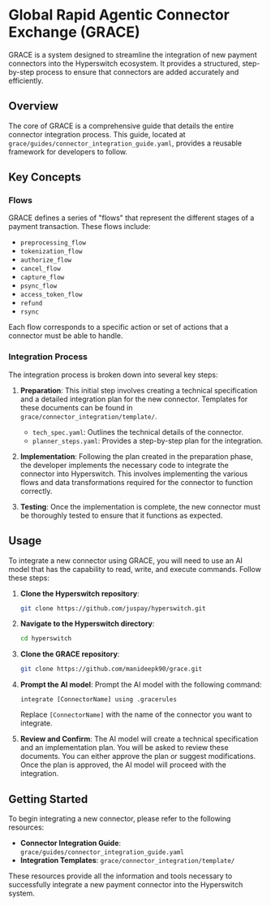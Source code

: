 # Global Rapid Agentic Connector Exchange (GRACE)

GRACE is a system designed to streamline the integration of new payment connectors into the Hyperswitch ecosystem. It provides a structured, step-by-step process to ensure that connectors are added accurately and efficiently.

## Overview

The core of GRACE is a comprehensive guide that details the entire connector integration process. This guide, located at `grace/guides/connector_integration_guide.yaml`, provides a reusable framework for developers to follow.

## Key Concepts

### Flows

GRACE defines a series of "flows" that represent the different stages of a payment transaction. These flows include:

-   `preprocessing_flow`
-   `tokenization_flow`
-   `authorize_flow`
-   `cancel_flow`
-   `capture_flow`
-   `psync_flow`
-   `access_token_flow`
-   `refund`
-   `rsync`

Each flow corresponds to a specific action or set of actions that a connector must be able to handle.

### Integration Process

The integration process is broken down into several key steps:

1.  **Preparation**: This initial step involves creating a technical specification and a detailed integration plan for the new connector. Templates for these documents can be found in `grace/connector_integration/template/`.
    -   `tech_spec.yaml`: Outlines the technical details of the connector.
    -   `planner_steps.yaml`: Provides a step-by-step plan for the integration.

2.  **Implementation**: Following the plan created in the preparation phase, the developer implements the necessary code to integrate the connector into Hyperswitch. This involves implementing the various flows and data transformations required for the connector to function correctly.

3.  **Testing**: Once the implementation is complete, the new connector must be thoroughly tested to ensure that it functions as expected.

## Usage

To integrate a new connector using GRACE, you will need to use an AI model that has the capability to read, write, and execute commands. Follow these steps:

1.  **Clone the Hyperswitch repository**:
    ```bash
    git clone https://github.com/juspay/hyperswitch.git
    ```
2.  **Navigate to the Hyperswitch directory**:
    ```bash
    cd hyperswitch
    ```
3.  **Clone the GRACE repository**:
    ```bash
    git clone https://github.com/manideepk90/grace.git
    ```
4.  **Prompt the AI model**:
    Prompt the AI model with the following command:
    ```
    integrate [ConnectorName] using .gracerules
    ```
    Replace `[ConnectorName]` with the name of the connector you want to integrate.

5.  **Review and Confirm**:
    The AI model will create a technical specification and an implementation plan. You will be asked to review these documents. You can either approve the plan or suggest modifications. Once the plan is approved, the AI model will proceed with the integration.


## Getting Started

To begin integrating a new connector, please refer to the following resources:

-   **Connector Integration Guide**: `grace/guides/connector_integration_guide.yaml`
-   **Integration Templates**: `grace/connector_integration/template/`

These resources provide all the information and tools necessary to successfully integrate a new payment connector into the Hyperswitch system.
